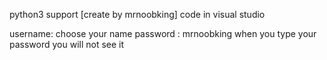 python3 support
[create by mrnoobking]
code in visual studio

username: choose your name
password : mrnoobking
when you type your password you will not see it
